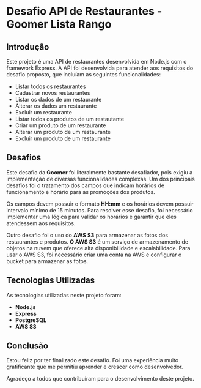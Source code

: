 # Desafio API de Restaurantes - Goomer Lista Rango

## Introdução

Este projeto é uma API de restaurantes desenvolvida em Node.js com o framework Express. A API foi desenvolvida para atender aos requisitos do desafio proposto, que incluíam as seguintes funcionalidades:

 - Listar todos os restaurantes
 - Cadastrar novos restaurantes
 - Listar os dados de um restaurante
 - Alterar os dados um restaurante
 - Excluir um restaurante
 - Listar todos os produtos de um restautante
 - Criar um produto de um restaurante
 - Alterar um produto de um restaurante
 - Excluir um produto de um restaurante

   
## Desafios

Este desafio da **Goomer** foi literalmente bastante desafiador, pois exigiu a implementação de diversas funcionalidades complexas. Um dos principais desafios foi o tratamento dos campos que indicam horários de funcionamento e horário para as promoções dos produtos.

Os campos devem possuir o formato **HH:mm** e os horários devem possuir intervalo mínimo de 15 minutos. Para resolver esse desafio, foi necessário implementar uma lógica para validar os horários e garantir que eles atendessem aos requisitos.

Outro desafio foi o uso do **AWS S3** para armazenar as fotos dos restaurantes e produtos. **O AWS S3** é um serviço de armazenamento de objetos na nuvem que oferece alta disponibilidade e escalabilidade. Para usar o AWS S3, foi necessário criar uma conta na AWS e configurar o bucket para armazenar as fotos.

## Tecnologias Utilizadas

As tecnologias utilizadas neste projeto foram:

- **Node.js**
- **Express**
- **PostgreSQL**
- **AWS S3**

## Conclusão

Estou feliz por ter finalizado este desafio. Foi uma experiência muito gratificante que me permitiu aprender e crescer como desenvolvedor.

Agradeço a todos que contribuíram para o desenvolvimento deste projeto.
